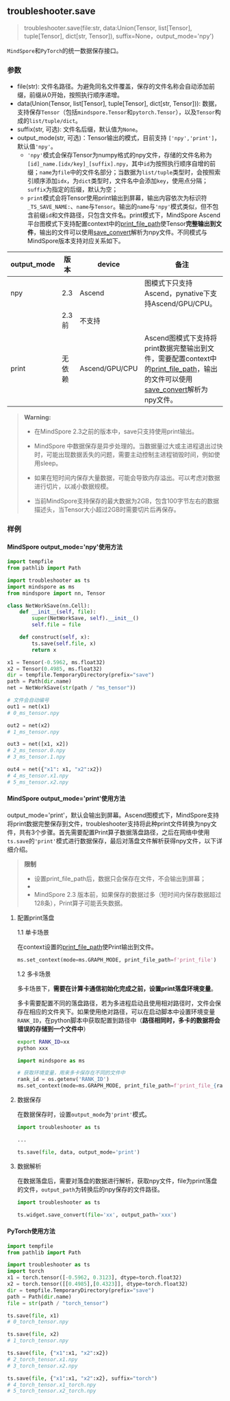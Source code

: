 ## troubleshooter.save
>
> troubleshooter.save(file:str, data:Union(Tensor, list[Tensor], tuple[Tensor], dict[str, Tensor]), suffix=None，output_mode='npy')

`MindSpore`和`PyTorch`的统一数据保存接口。

### 参数

- file(str): 文件名路径。为避免同名文件覆盖，保存的文件名称会自动添加前缀，前缀从0开始，按照执行顺序递增。
- data(Union(Tensor, list[Tensor], tuple[Tensor], dict[str, Tensor])): 数据，支持保存`Tensor`（包括`mindspore.Tensor`和`pytorch.Tensor`），以及`Tensor`构成的`list/tuple/dict`。
- suffix(str, 可选): 文件名后缀，默认值为`None`。
- output_mode(str, 可选)：Tensor输出的模式，目前支持 `['npy','print']`，默认值`'npy'`。
    - `'npy'`模式会保存Tensor为numpy格式的npy文件，存储的文件名称为`[id]_name.[idx/key]_[suffix].npy`，其中`id`为按照执行顺序自增的前缀；`name`为`file`中的文件名部分；当数据为`list/tuple`类型时，会按照索引顺序添加`idx`，为`dict`类型时，文件名中会添加`key`，使用点分隔；`suffix`为指定的后缀，默认为空；
    - `print`模式会将Tensor使用print输出到屏幕，输出内容依次为标识符`_TS_SAVE_NAME:`、`name`与`Tensor`。输出的`name`与`'npy'`模式类似，但不包含前缀`id`和文件路径，只包含文件名。print模式下，MindSpore Ascend平台图模式下支持配置context中的[print_file_path](https://www.mindspore.cn/docs/zh-CN/r2.2/api_python/ops/mindspore.ops.print_.html)使Tensor**完整输出到文件**，输出的文件可以使用[save_convert](./widget/save_convert.md)解析为npy文件。不同模式与MindSpore版本支持对应关系如下。

| output_mode | 版本   | device         | 备注                                                         |
| ----------- | ------ | -------------- | ------------------------------------------------------------ |
| npy         | 2.3    | Ascend         | 图模式下只支持Ascend，pynative下支持Ascend/GPU/CPU。         |
|             | 2.3前  | 不支持         |                                                              |
| print       | 无依赖 | Ascend/GPU/CPU | Ascend图模式下支持将print数据完整输出到文件，需要配置context中的[print_file_path](https://www.mindspore.cn/docs/zh-CN/r2.2/api_python/ops/mindspore.ops.print_.html)，输出的文件可以使用[save_convert](save_convert.md)解析为npy文件。 |

> **Warning:**
>
> - 在MindSpore 2.3之前的版本中，save只支持使用print输出。
>
> - MindSpore 中数据保存是异步处理的。当数据量过大或主进程退出过快时，可能出现数据丢失的问题，需要主动控制主进程销毁时间，例如使用sleep。
>
> - 如果在短时间内保存大量数据，可能会导致内存溢出。可以考虑对数据进行切片，以减小数据规模。
>
> - 当前MindSpore支持保存的最大数据为2GB，包含100字节左右的数据描述头，当Tensor大小超过2GB时需要切片后再保存。

### 样例

#### MindSpore output_mode='npy'使用方法

```python
import tempfile
from pathlib import Path

import troubleshooter as ts
import mindspore as ms
from mindspore import nn, Tensor

class NetWorkSave(nn.Cell):
    def __init__(self, file):
        super(NetWorkSave, self).__init__()
        self.file = file

    def construct(self, x):
        ts.save(self.file, x)
        return x

x1 = Tensor(-0.5962, ms.float32)
x2 = Tensor(0.4985, ms.float32)
dir = tempfile.TemporaryDirectory(prefix="save")
path = Path(dir.name)
net = NetWorkSave(str(path / "ms_tensor"))

# 文件会自动编号
out1 = net(x1)
# 0_ms_tensor.npy

out2 = net(x2)
# 1_ms_tensor.npy

out3 = net([x1, x2])
# 2_ms_tensor.0.npy
# 3_ms_tensor.1.npy

out4 = net({"x1": x1, "x2":x2})
# 4_ms_tensor.x1.npy
# 5_ms_tensor.x2.npy
```

#### MindSpore output_mode='print'使用方法

output_mode='print'，默认会输出到屏幕。Ascend图模式下，MindSpore支持将print数据完整保存到文件，troubleshooter支持将此种print文件转换为npy文件，共有3个步骤。首先需要配置Print算子数据落盘路径，之后在网络中使用`ts.save`的`'print'`模式进行数据保存，最后对落盘文件解析获得npy文件，以下详细介绍。

> **限制**
>
> - 设置print_file_path后，数据只会保存在文件，不会输出到屏幕；
> -
> - MindSpore 2.3 版本前，如果保存的数据过多（短时间内保存数据超过128条），Print算子可能丢失数据。

1. 配置print落盘

    1.1 单卡场景

    在context设置的[print_file_path](https://www.mindspore.cn/docs/zh-CN/r2.2/api_python/ops/mindspore.ops.print_.html)使Print输出到文件。

    ```python
    ms.set_context(mode=ms.GRAPH_MODE, print_file_path=f'print_file')
    ```

    1.2 多卡场景

    多卡场景下，**需要在计算卡通信初始化完成之前，设置print落盘环境变量**。

    多卡需要配置不同的落盘路径，若为多进程启动且使用相对路径时，文件会保存在相应的文件夹下。如果使用绝对路径，可以在启动脚本中设置环境变量`RANK_ID`，在python脚本中获取配置到路径中（**路径相同时，多卡的数据将会错误的存储到一个文件中**）

    ```bash
    export RANK_ID=xx
    python xxx
    ```

    ```python
    import mindspore as ms
    
    # 获取环境变量，用来多卡保存在不同的文件中
    rank_id = os.getenv('RANK_ID')
    ms.set_context(mode=ms.GRAPH_MODE, print_file_path=f'print_file_{rank_id}')
    ```

2. 数据保存

    在数据保存时，设置`output_mode`为`'print'`模式。

    ```python
    import troubleshooter as ts
    
    ...
    
    ts.save(file, data, output_mode='print')
    ```

3. 数据解析

    在数据落盘后，需要对落盘的数据进行解析，获取npy文件，file为print落盘的文件，`output_path`为转换后的npy保存的文件路径。

    ```python
    import troubleshooter as ts
    
    ts.widget.save_convert(file='xx', output_path='xxx')
    ```

#### PyTorch使用方法

```python
import tempfile
from pathlib import Path

import troubleshooter as ts
import torch
x1 = torch.tensor([-0.5962, 0.3123], dtype=torch.float32)
x2 = torch.tensor([[0.4985],[0.4323]], dtype=torch.float32)
dir = tempfile.TemporaryDirectory(prefix="save")
path = Path(dir.name)
file = str(path / "torch_tensor")

ts.save(file, x1)
# 0_torch_tensor.npy

ts.save(file, x2)
# 1_torch_tensor.npy

ts.save(file, {"x1":x1, "x2":x2})
# 2_torch_tensor.x1.npy
# 3_torch_tensor.x2.npy

ts.save(file, {"x1":x1, "x2":x2}, suffix="torch")
# 4_torch_tensor.x1_torch.npy
# 5_torch_tensor.x2_torch.npy
```
